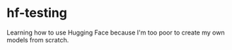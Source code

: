 # hf-testing
Learning how to use Hugging Face because I'm too poor to create my own models from scratch.
